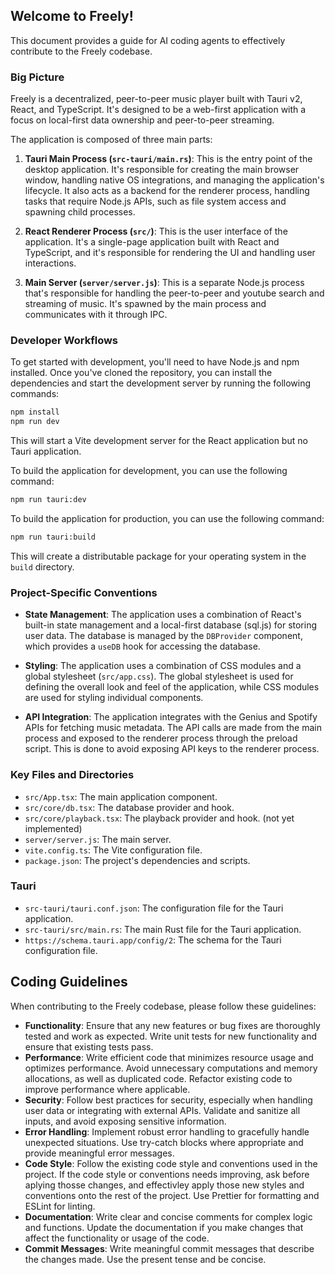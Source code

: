 ## Welcome to Freely!

This document provides a guide for AI coding agents to effectively contribute to the Freely codebase.

### Big Picture

Freely is a decentralized, peer-to-peer music player built with Tauri v2, React, and TypeScript. It's designed to be a web-first application with a focus on local-first data ownership and peer-to-peer streaming.

The application is composed of three main parts:

1.  **Tauri Main Process (`src-tauri/main.rs`)**: This is the entry point of the desktop application. It's responsible for creating the main browser window, handling native OS integrations, and managing the application's lifecycle. It also acts as a backend for the renderer process, handling tasks that require Node.js APIs, such as file system access and spawning child processes.

2.  **React Renderer Process (`src/`)**: This is the user interface of the application. It's a single-page application built with React and TypeScript, and it's responsible for rendering the UI and handling user interactions.

3.  **Main Server (`server/server.js`)**: This is a separate Node.js process that's responsible for handling the peer-to-peer and youtube search and streaming of music. It's spawned by the main process and communicates with it through IPC.

### Developer Workflows

To get started with development, you'll need to have Node.js and npm installed. Once you've cloned the repository, you can install the dependencies and start the development server by running the following commands:

```bash
npm install
npm run dev
```

This will start a Vite development server for the React application but no Tauri application.

To build the application for development, you can use the following command:

```bash
npm run tauri:dev
```

To build the application for production, you can use the following command:

```bash
npm run tauri:build
```

This will create a distributable package for your operating system in the `build` directory.

### Project-Specific Conventions

*   **State Management**: The application uses a combination of React's built-in state management and a local-first database (sql.js) for storing user data. The database is managed by the `DBProvider` component, which provides a `useDB` hook for accessing the database.

*   **Styling**: The application uses a combination of CSS modules and a global stylesheet (`src/app.css`). The global stylesheet is used for defining the overall look and feel of the application, while CSS modules are used for styling individual components.

*   **API Integration**: The application integrates with the Genius and Spotify APIs for fetching music metadata. The API calls are made from the main process and exposed to the renderer process through the preload script. This is done to avoid exposing API keys to the renderer process.

### Key Files and Directories

*   `src/App.tsx`: The main application component.
*   `src/core/db.tsx`: The database provider and hook.
*   `src/core/playback.tsx`: The playback provider and hook. (not yet implemented)
*   `server/server.js`: The main server.
*   `vite.config.ts`: The Vite configuration file.
*   `package.json`: The project's dependencies and scripts.

### Tauri

*   `src-tauri/tauri.conf.json`: The configuration file for the Tauri application.
*   `src-tauri/src/main.rs`: The main Rust file for the Tauri application.
*   `https://schema.tauri.app/config/2`: The schema for the Tauri configuration file.

## Coding Guidelines

When contributing to the Freely codebase, please follow these guidelines:
*   **Functionality**: Ensure that any new features or bug fixes are thoroughly tested and work as expected. Write unit tests for new functionality and ensure that existing tests pass.
*   **Performance**: Write efficient code that minimizes resource usage and optimizes performance. Avoid unnecessary computations and memory allocations, as well as duplicated code. Refactor existing code to improve performance where applicable.
*   **Security**: Follow best practices for security, especially when handling user data or integrating with external APIs. Validate and sanitize all inputs, and avoid exposing sensitive information.
*   **Error Handling**: Implement robust error handling to gracefully handle unexpected situations. Use try-catch blocks where appropriate and provide meaningful error messages.
*   **Code Style**: Follow the existing code style and conventions used in the project. If the code style or conventions needs improving, ask before aplying thosse changes, and effectivley apply those new styles and conventions onto the rest of the project. Use Prettier for formatting and ESLint for linting.
*   **Documentation**: Write clear and concise comments for complex logic and functions. Update the documentation if you make changes that affect the functionality or usage of the code.
*   **Commit Messages**: Write meaningful commit messages that describe the changes made. Use the present tense and be concise.